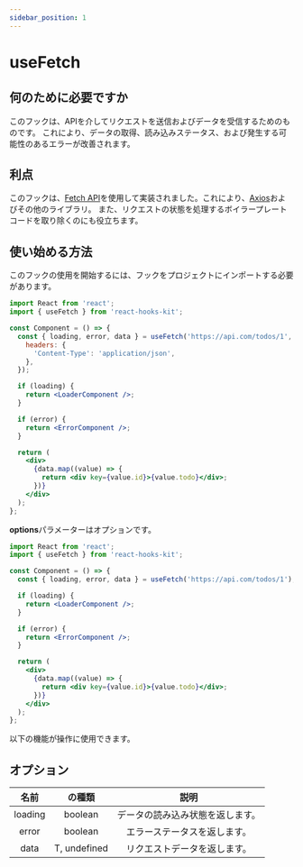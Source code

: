 ```yaml
---
sidebar_position: 1
---
```


# useFetch

## 何のために必要ですか

このフックは、APIを介してリクエストを送信およびデータを受信するためのものです。 これにより、データの取得、読み込みステータス、および発生する可能性のあるエラーが改善されます。

## 利点

このフックは、[Fetch API](https://developer.mozilla.org/en-US/docs/Web/API/Fetch_API)を使用して実装されました。これにより、[Axios](https://axios-http.com)およびその他のライブラリ。 また、リクエストの状態を処理するボイラープレートコードを取り除くのにも役立ちます。

## 使い始める方法

このフックの使用を開始するには、フックをプロジェクトにインポートする必要があります。

```jsx
import React from 'react';
import { useFetch } from 'react-hooks-kit';

const Component = () => {
  const { loading, error, data } = useFetch('https://api.com/todos/1', {
    headers: {
      'Content-Type': 'application/json',
    },
  });

  if (loading) {
    return <LoaderComponent />;
  }

  if (error) {
    return <ErrorComponent />;
  }

  return (
    <div>
      {data.map((value) => {
        return <div key={value.id}>{value.todo}</div>;
      })}
    </div>
  );
};
```

**options**パラメーターはオプションです。

```jsx
import React from 'react';
import { useFetch } from 'react-hooks-kit';

const Component = () => {
  const { loading, error, data } = useFetch('https://api.com/todos/1');

  if (loading) {
    return <LoaderComponent />;
  }

  if (error) {
    return <ErrorComponent />;
  }

  return (
    <div>
      {data.map((value) => {
        return <div key={value.id}>{value.todo}</div>;
      })}
    </div>
  );
};
```

以下の機能が操作に使用できます。

## オプション

| 名前 | の種類 | 説明 |
| :---: | :---: | :---: |
| loading | boolean | データの読み込み状態を返します。 |
| error | boolean | エラーステータスを返します。 |
| data | T, undefined | リクエストデータを返します。 |
